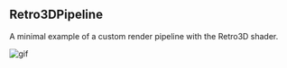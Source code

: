 Retro3DPipeline
---------------

A minimal example of a custom render pipeline with the Retro3D shader.

![gif](https://i.imgur.com/Zz0ggRx.gif)
